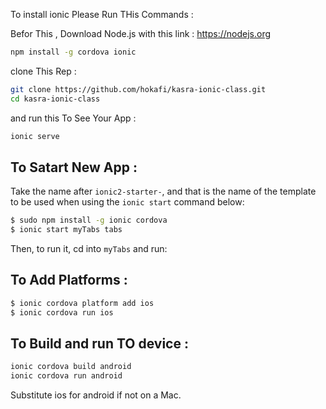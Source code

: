 To install ionic Please Run THis Commands :

Befor This , Download Node.js with this link : 
https://nodejs.org

```bash
npm install -g cordova ionic
```

clone This Rep :
```bash
git clone https://github.com/hokafi/kasra-ionic-class.git
cd kasra-ionic-class
```

and run this To See Your App  :
```bash
ionic serve
```

## To Satart New App :

Take the name after `ionic2-starter-`, and that is the name of the template to be used when using the `ionic start` command below:

```bash
$ sudo npm install -g ionic cordova
$ ionic start myTabs tabs
```

Then, to run it, cd into `myTabs` and run:
## To Add Platforms :
```bash
$ ionic cordova platform add ios
$ ionic cordova run ios
```

## To Build and run TO device :
```bash
ionic cordova build android 
ionic cordova run android 
```
Substitute ios for android if not on a Mac.

